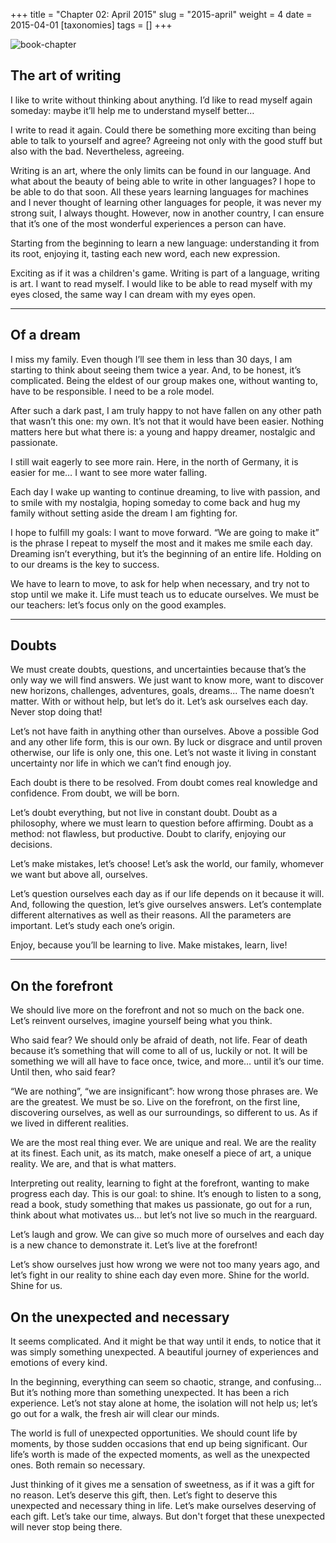 +++
title = "Chapter 02: April 2015"
slug = "2015-april"
weight = 4
date = 2015-04-01
[taxonomies]
tags = []
+++

![book-chapter](/images/book/oeur/02.jpg)

## The art of writing

I like to write without thinking about anything. I’d like to read myself again someday: maybe it’ll help me to understand myself better…

I write to read it again. Could there be something more exciting than being able to talk to yourself and agree? Agreeing not only with the good stuff but also with the bad. Nevertheless, agreeing.

Writing is an art, where the only limits can be found in our language. And what about the beauty of being able to write in other languages? I hope to be able to do that soon. All these years learning languages for machines and I never thought of learning other languages for people, it was never my strong suit, I always thought. However, now in another country, I can ensure that it’s one of the most wonderful experiences a person can have.

Starting from the beginning to learn a new language: understanding it from its root, enjoying it, tasting each new word, each new expression.

Exciting as if it was a children's game. Writing is part of a language, writing is art. I want to read myself. I would like to be able to read myself with my eyes closed, the same way I can dream with my eyes open.

---

## Of a dream

I miss my family. Even though I’ll see them in less than 30 days, I am starting to think about seeing them twice a year. And, to be honest, it’s complicated. Being the eldest of our group makes one, without wanting to, have to be responsible. I need to be a role model.

After such a dark past, I am truly happy to not have fallen on any other path that wasn’t this one: my own. It’s not that it would have been easier. Nothing matters here but what there is: a young and happy dreamer, nostalgic and passionate.

I still wait eagerly to see more rain. Here, in the north of Germany, it is easier for me… I want to see more water falling.

Each day I wake up wanting to continue dreaming, to live with passion, and to smile with my nostalgia, hoping someday to come back and hug my family without setting aside the dream I am fighting for.

I hope to fulfill my goals: I want to move forward. “We are going to make it” is the phrase I repeat to myself the most and it makes me smile each day. Dreaming isn’t everything, but it’s the beginning of an entire life. Holding on to our dreams is the key to success.

We have to learn to move, to ask for help when necessary, and try not to stop until we make it. Life must teach us to educate ourselves. We must be our teachers: let’s focus only on the good examples.

---

## Doubts

We must create doubts, questions, and uncertainties because that’s the only way we will find answers. We just want to know more, want to discover new horizons, challenges, adventures, goals, dreams... The name doesn’t matter. With or without help, but let’s do it. Let’s ask ourselves each day. Never stop doing that!

Let’s not have faith in anything other than ourselves. Above a possible God and any other life form, this is our own. By luck or disgrace and until proven otherwise, our life is only one, this one. Let’s not waste it living in constant uncertainty nor life in which we can’t find enough joy.

Each doubt is there to be resolved. From doubt comes real knowledge and confidence. From doubt, we will be born.

Let’s doubt everything, but not live in constant doubt. Doubt as a philosophy, where we must learn to question before affirming. Doubt as a method: not flawless, but productive. Doubt to clarify, enjoying our decisions.

Let’s make mistakes, let’s choose! Let’s ask the world, our family, whomever we want but above all, ourselves.

Let’s question ourselves each day as if our life depends on it because it will. And, following the question, let’s give ourselves answers. Let’s contemplate different alternatives as well as their reasons. All the parameters are important. Let’s study each one’s origin.

Enjoy, because you’ll be learning to live. Make mistakes, learn, live!

---

## On the forefront

We should live more on the forefront and not so much on the back one.
Let’s reinvent ourselves, imagine yourself being what you think.

Who said fear? We should only be afraid of death, not life. Fear of death because it’s something that will come to all of us, luckily or not. It will be something we will all have to face once, twice, and more… until it’s our time. Until then, who said fear?

“We are nothing”, “we are insignificant”: how wrong those phrases are. We are the greatest. We must be so. Live on the forefront, on the first line, discovering ourselves, as well as our surroundings, so different to us. As if we lived in different realities.

We are the most real thing ever. We are unique and real. We are the reality at its finest. Each unit, as its match, make oneself a piece of art, a unique reality. We are, and that is what matters.

Interpreting out reality, learning to fight at the forefront, wanting to make progress each day. This is our goal: to shine. It’s enough to listen to a song, read a book, study something that makes us passionate, go out for a run, think about what motivates us… but let’s not live so much in the rearguard.

Let’s laugh and grow. We can give so much more of ourselves and each day is a new chance to demonstrate it. Let’s live at the forefront!

Let’s show ourselves just how wrong we were not too many years ago, and let’s fight in our reality to shine each day even more. Shine for the world. Shine for us.


## On the unexpected and necessary

It seems complicated. And it might be that way until it ends, to notice that it was simply something unexpected. A beautiful journey of experiences and emotions of every kind.

In the beginning, everything can seem so chaotic, strange, and confusing… But it’s nothing more than something unexpected. It has been a rich experience. Let’s not stay alone at home, the isolation will not help us; let’s go out for a walk, the fresh air will clear our minds.

The world is full of unexpected opportunities. We should count life by moments, by those sudden occasions that end up being significant. Our life’s worth is made of the expected moments, as well as the unexpected ones. Both remain so necessary.

Just thinking of it gives me a sensation of sweetness, as if it was a gift for no reason. Let’s deserve this gift, then. Let’s fight to deserve this unexpected and necessary thing in life. Let’s make ourselves deserving of each gift. Let’s take our time, always. But don't forget that these unexpected will never stop being there.
